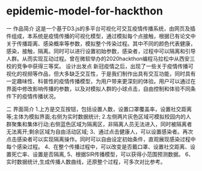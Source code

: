 # epidemic-model-for-hackthon
一 作品简介
   这是一个基于D3.js的多平台可视化可交互疫情传播系统，由网页及插件组成，本系统是疫情传播的可视化模型，通过模拟每个点接触，根据已有论文中关于传播距离、感染概率等参数，模拟整个传染过程。其中不同的颜色代表健康，感染，接触，隔离。同时可以进行设置初始参数，感染者，过程中可以隔离和引导人群。从而实现互动过程。曾在微软举办的2020hackthon编程马拉松中从西安三校的竞争中获得三等奖。
设计出发点
新冠疫情之后，出现了一些关于疫情传播可视化的视频等作品，但大多缺乏交互性，于是我们制作出具有交互功能，同时具有一定趣味性、科普性的疫情传播模型，为用户带来更深刻的体验。用户可以通过在界面中修改影响传播的参数，以及对模拟人群的小球点击，自由控制和体验不同条件下的疫情传播状况。

二 界面简介
1.上方是交互按钮，包括设置人数，设置口罩覆盖率，设置社交距离等;主体为模拟界面;右侧为实时数据统计;
2.左侧两片灰色区域可模拟校园内的人群聚集和集体行动;右侧蓝色区域为隔离区，非隔离人员无法进入，同时被隔离者无法离开;剩余区域为自由活动区域;
3、通过点击健康人，可以设置感染者。再次点击感染者可以实现隔离操作。同时可以自由设定初始条件，直观展现感染过程中每个感染过程。
4、在整个传播过程中，可以改变是否戴口罩、设置社交距离、设置死亡率、设置是否隔离,
5、根据SIR传播模型，可以获得小范围预测数据。
6、实时数据统计,生成传播人数曲线，还原整个过程，可多次对比参考。

